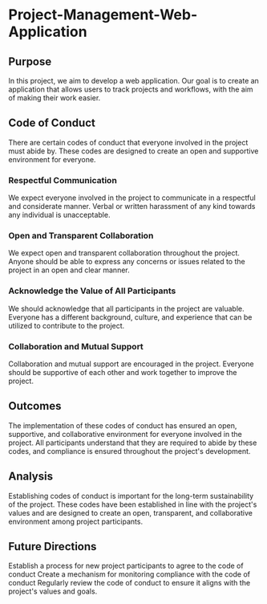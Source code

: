 # Project-Management-Web-Application

## Purpose

In this project, we aim to develop a web application. Our goal is to create an application that allows users to track projects and workflows, with the aim of making their work easier.

## Code of Conduct

There are certain codes of conduct that everyone involved in the project must abide by. These codes are designed to create an open and supportive environment for everyone.

### Respectful Communication
We expect everyone involved in the project to communicate in a respectful and considerate manner. Verbal or written harassment of any kind towards any individual is unacceptable.

### Open and Transparent Collaboration
We expect open and transparent collaboration throughout the project. Anyone should be able to express any concerns or issues related to the project in an open and clear manner.

### Acknowledge the Value of All Participants
We should acknowledge that all participants in the project are valuable. Everyone has a different background, culture, and experience that can be utilized to contribute to the project.

### Collaboration and Mutual Support
Collaboration and mutual support are encouraged in the project. Everyone should be supportive of each other and work together to improve the project.

## Outcomes

The implementation of these codes of conduct has ensured an open, supportive, and collaborative environment for everyone involved in the project. All participants understand that they are required to abide by these codes, and compliance is ensured throughout the project's development.

## Analysis

Establishing codes of conduct is important for the long-term sustainability of the project. These codes have been established in line with the project's values and are designed to create an open, transparent, and collaborative environment among project participants.

## Future Directions

Establish a process for new project participants to agree to the code of conduct
Create a mechanism for monitoring compliance with the code of conduct
Regularly review the code of conduct to ensure it aligns with the project's values and goals.

